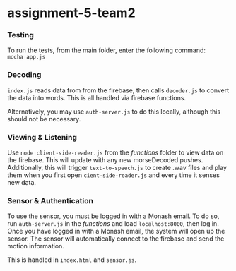 # assignment-5-team2

### Testing
To run the tests, from the main folder, enter the following command:  
`mocha app.js`

### Decoding
`index.js` reads data from from the firebase, then calls `decoder.js` to convert the data into words. This is all handled via firebase functions.

Alternatively, you may use `auth-server.js` to do this locally, although this should not be necessary.

### Viewing & Listening
Use `node client-side-reader.js` from the *functions* folder to view data on the firebase. This will update with any new morseDecoded pushes.  
Additionally, this will trigger `text-to-speech.js` to create .wav files and play them when you first open `cient-side-reader.js` and every time it senses new data.

### Sensor & Authentication
To use the sensor, you must be logged in with a Monash email. To do so, run `auth-server.js` in the *functions* and load `localhost:8000`, then log in. Once you have logged in with a Monash email, the system will open up the sensor. The sensor will automatically connect to the firebase and send the motion information.  

This is handled in `index.html` and `sensor.js`.
